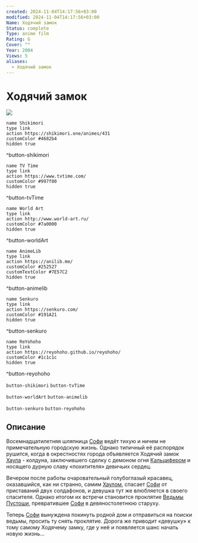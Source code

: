 ```yaml
---
created: 2024-11-04T14:17:56+03:00
modified: 2024-11-04T14:17:56+03:00
Name: Ходячий замок
Status: complete
Type: anime film
Rating: G
Cover: ""
Year: 2004
Views: 5
aliases:
  - Ходячий замок
---
```


# Ходячий замок

![](https://nyaa.shikimori.one/uploads/poster/animes/431/1c54bd6cb3f7ca6a81617109fdff9ebc.jpeg)

```button
name Shikimori
type link
action https://shikimori.one/animes/431
customColor #4682b4
hidden true
```
^button-shikimori

```button
name TV Time
type link
action https://www.tvtime.com/
customColor #997f00
hidden true
```
^button-tvTime

```button
name World Art
type link
action http://www.world-art.ru/
customColor #7a0000
hidden true
```
^button-worldArt

```button
name AnimeLib
type link
action https://anilib.me/
customColor #252527
customTextColor #7E57C2
hidden true
```
^button-animelib

```button
name Senkuro
type link
action https://senkuro.com/
customColor #191A21
hidden true
```
^button-senkuro

```button
name ReYohoho
type link
action https://reyohoho.github.io/reyohoho/
customColor #1c1c1c
hidden true
```
^button-reyohoho

`button-shikimori` `button-tvTime`

`button-worldArt` `button-animelib`

`button-senkuro` `button-reyohoho`

## Описание

Восемнадцатилетняя шляпница [Софи](https://shikimori.one/characters/508-sophie-hatter) ведёт тихую и ничем не примечательную городскую жизнь. Однако типичный её распорядок рушится, когда в окрестностях города объявляется Ходячий замок [Хаула](https://shikimori.one/characters/507-howl) - колдуна, заключившего сделку с демоном огня [Кальцифером](https://shikimori.one/characters/6752-calcifer) и носящего дурную славу «похитителя» девичьих сердец.

Вечером после работы очаровательный голубоглазый красавец, оказавшийся, как ни странно, самим [Хаулом](https://shikimori.one/characters/507-howl), спасает [Софи](https://shikimori.one/characters/508-sophie-hatter) от приставаний двух солдафонов, и девушка тут же влюбляется в своего спасителя. Однако итогом их встречи становится проклятие [Ведьмы Пустоши](https://shikimori.one/characters/510-witch-of-the-waste), превратившее [Софи](https://shikimori.one/characters/508-sophie-hatter) в девяностолетнюю старуху.

Теперь [Софи](https://shikimori.one/characters/508-sophie-hatter) вынуждена покинуть родной дом и отправиться на поиски ведьмы, просить ту снять проклятие. Дорога же приводит «девушку» к тому самому Ходячему замку, где у неё и появляется шанс начать новую жизнь...

